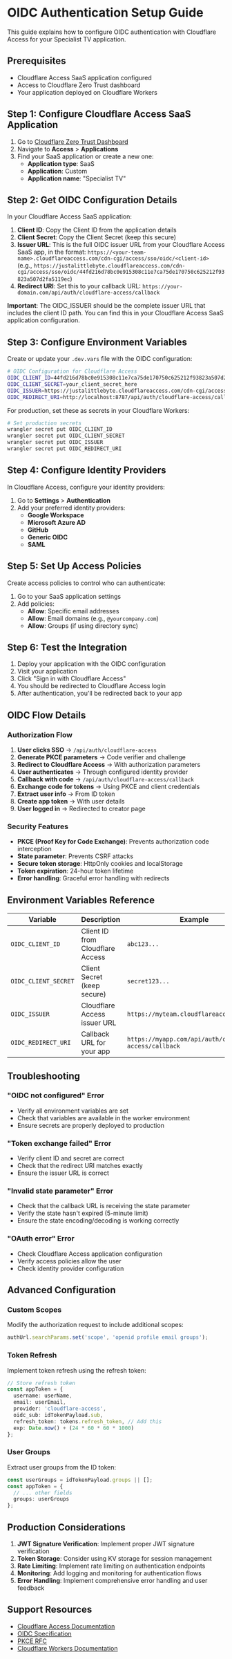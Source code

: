 # OIDC Authentication Setup Guide

This guide explains how to configure OIDC authentication with Cloudflare Access for your Specialist TV application.

## Prerequisites

- Cloudflare Access SaaS application configured
- Access to Cloudflare Zero Trust dashboard
- Your application deployed on Cloudflare Workers

## Step 1: Configure Cloudflare Access SaaS Application

1. Go to [Cloudflare Zero Trust Dashboard](https://one.dash.cloudflare.com)
2. Navigate to **Access** > **Applications**
3. Find your SaaS application or create a new one:
   - **Application type**: SaaS
   - **Application**: Custom
   - **Application name**: "Specialist TV"

## Step 2: Get OIDC Configuration Details

In your Cloudflare Access SaaS application:

1. **Client ID**: Copy the Client ID from the application details
2. **Client Secret**: Copy the Client Secret (keep this secure)
3. **Issuer URL**: This is the full OIDC issuer URL from your Cloudflare Access SaaS app, in the format: `https://<your-team-name>.cloudflareaccess.com/cdn-cgi/access/sso/oidc/<client-id>` (e.g., `https://justalittlebyte.cloudflareaccess.com/cdn-cgi/access/sso/oidc/44fd216d78bc0e915308c11e7ca75de170750c625212f93823a507d2fa5119ec`)
4. **Redirect URI**: Set this to your callback URL: `https://your-domain.com/api/auth/cloudflare-access/callback`

**Important**: The OIDC_ISSUER should be the complete issuer URL that includes the client ID path. You can find this in your Cloudflare Access SaaS application configuration.

## Step 3: Configure Environment Variables

Create or update your `.dev.vars` file with the OIDC configuration:

```bash
# OIDC Configuration for Cloudflare Access
OIDC_CLIENT_ID=44fd216d78bc0e915308c11e7ca75de170750c625212f93823a507d2fa5119ec
OIDC_CLIENT_SECRET=your_client_secret_here
OIDC_ISSUER=https://justalittlebyte.cloudflareaccess.com/cdn-cgi/access/sso/oidc/44fd216d78bc0e915308c11e7ca75de170750c625212f93823a507d2fa5119ec
OIDC_REDIRECT_URI=http://localhost:8787/api/auth/cloudflare-access/callback
```

For production, set these as secrets in your Cloudflare Workers:

```bash
# Set production secrets
wrangler secret put OIDC_CLIENT_ID
wrangler secret put OIDC_CLIENT_SECRET
wrangler secret put OIDC_ISSUER
wrangler secret put OIDC_REDIRECT_URI
```

## Step 4: Configure Identity Providers

In Cloudflare Access, configure your identity providers:

1. Go to **Settings** > **Authentication**
2. Add your preferred identity providers:
   - **Google Workspace**
   - **Microsoft Azure AD**
   - **GitHub**
   - **Generic OIDC**
   - **SAML**

## Step 5: Set Up Access Policies

Create access policies to control who can authenticate:

1. Go to your SaaS application settings
2. Add policies:
   - **Allow**: Specific email addresses
   - **Allow**: Email domains (e.g., `@yourcompany.com`)
   - **Allow**: Groups (if using directory sync)

## Step 6: Test the Integration

1. Deploy your application with the OIDC configuration
2. Visit your application
3. Click "Sign in with Cloudflare Access"
4. You should be redirected to Cloudflare Access login
5. After authentication, you'll be redirected back to your app

## OIDC Flow Details

### Authorization Flow

1. **User clicks SSO** → `/api/auth/cloudflare-access`
2. **Generate PKCE parameters** → Code verifier and challenge
3. **Redirect to Cloudflare Access** → With authorization parameters
4. **User authenticates** → Through configured identity provider
5. **Callback with code** → `/api/auth/cloudflare-access/callback`
6. **Exchange code for tokens** → Using PKCE and client credentials
7. **Extract user info** → From ID token
8. **Create app token** → With user details
9. **User logged in** → Redirected to creator page

### Security Features

- **PKCE (Proof Key for Code Exchange)**: Prevents authorization code interception
- **State parameter**: Prevents CSRF attacks
- **Secure token storage**: HttpOnly cookies and localStorage
- **Token expiration**: 24-hour token lifetime
- **Error handling**: Graceful error handling with redirects

## Environment Variables Reference

| Variable | Description | Example |
|----------|-------------|---------|
| `OIDC_CLIENT_ID` | Client ID from Cloudflare Access | `abc123...` |
| `OIDC_CLIENT_SECRET` | Client Secret (keep secure) | `secret123...` |
| `OIDC_ISSUER` | Cloudflare Access issuer URL | `https://myteam.cloudflareaccess.com` |
| `OIDC_REDIRECT_URI` | Callback URL for your app | `https://myapp.com/api/auth/cloudflare-access/callback` |

## Troubleshooting

### "OIDC not configured" Error
- Verify all environment variables are set
- Check that variables are available in the worker environment
- Ensure secrets are properly deployed to production

### "Token exchange failed" Error
- Verify client ID and secret are correct
- Check that the redirect URI matches exactly
- Ensure the issuer URL is correct

### "Invalid state parameter" Error
- Check that the callback URL is receiving the state parameter
- Verify the state hasn't expired (5-minute limit)
- Ensure the state encoding/decoding is working correctly

### "OAuth error" Error
- Check Cloudflare Access application configuration
- Verify access policies allow the user
- Check identity provider configuration

## Advanced Configuration

### Custom Scopes
Modify the authorization request to include additional scopes:

```typescript
authUrl.searchParams.set('scope', 'openid profile email groups');
```

### Token Refresh
Implement token refresh using the refresh token:

```typescript
// Store refresh token
const appToken = {
  username: userName,
  email: userEmail,
  provider: 'cloudflare-access',
  oidc_sub: idTokenPayload.sub,
  refresh_token: tokens.refresh_token, // Add this
  exp: Date.now() + (24 * 60 * 60 * 1000)
};
```

### User Groups
Extract user groups from the ID token:

```typescript
const userGroups = idTokenPayload.groups || [];
const appToken = {
  // ... other fields
  groups: userGroups
};
```

## Production Considerations

1. **JWT Signature Verification**: Implement proper JWT signature verification
2. **Token Storage**: Consider using KV storage for session management
3. **Rate Limiting**: Implement rate limiting on authentication endpoints
4. **Monitoring**: Add logging and monitoring for authentication flows
5. **Error Handling**: Implement comprehensive error handling and user feedback

## Support Resources

- [Cloudflare Access Documentation](https://developers.cloudflare.com/cloudflare-one/applications/)
- [OIDC Specification](https://openid.net/connect/)
- [PKCE RFC](https://tools.ietf.org/html/rfc7636)
- [Cloudflare Workers Documentation](https://developers.cloudflare.com/workers/)
